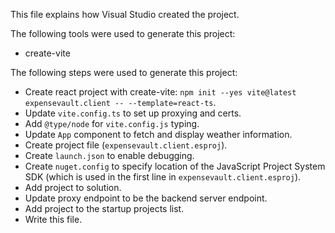 This file explains how Visual Studio created the project.

The following tools were used to generate this project:

- create-vite

The following steps were used to generate this project:

- Create react project with create-vite: `npm init --yes vite@latest expensevault.client -- --template=react-ts`.
- Update `vite.config.ts` to set up proxying and certs.
- Add `@type/node` for `vite.config.js` typing.
- Update `App` component to fetch and display weather information.
- Create project file (`expensevault.client.esproj`).
- Create `launch.json` to enable debugging.
- Create `nuget.config` to specify location of the JavaScript Project System SDK (which is used in the first line in `expensevault.client.esproj`).
- Add project to solution.
- Update proxy endpoint to be the backend server endpoint.
- Add project to the startup projects list.
- Write this file.
